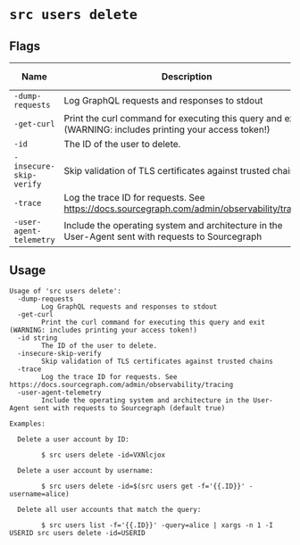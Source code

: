 # `src users delete`


## Flags

| Name | Description | Default Value |
|------|-------------|---------------|
| `-dump-requests` | Log GraphQL requests and responses to stdout | `false` |
| `-get-curl` | Print the curl command for executing this query and exit (WARNING: includes printing your access token!) | `false` |
| `-id` | The ID of the user to delete. |  |
| `-insecure-skip-verify` | Skip validation of TLS certificates against trusted chains | `false` |
| `-trace` | Log the trace ID for requests. See https://docs.sourcegraph.com/admin/observability/tracing | `false` |
| `-user-agent-telemetry` | Include the operating system and architecture in the User-Agent sent with requests to Sourcegraph | `true` |


## Usage

```
Usage of 'src users delete':
  -dump-requests
    	Log GraphQL requests and responses to stdout
  -get-curl
    	Print the curl command for executing this query and exit (WARNING: includes printing your access token!)
  -id string
    	The ID of the user to delete.
  -insecure-skip-verify
    	Skip validation of TLS certificates against trusted chains
  -trace
    	Log the trace ID for requests. See https://docs.sourcegraph.com/admin/observability/tracing
  -user-agent-telemetry
    	Include the operating system and architecture in the User-Agent sent with requests to Sourcegraph (default true)

Examples:

  Delete a user account by ID:

    	$ src users delete -id=VXNlcjox

  Delete a user account by username:

    	$ src users delete -id=$(src users get -f='{{.ID}}' -username=alice)

  Delete all user accounts that match the query:

    	$ src users list -f='{{.ID}}' -query=alice | xargs -n 1 -I USERID src users delete -id=USERID



```
	
